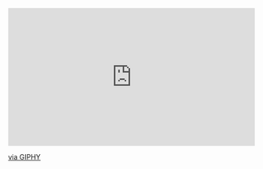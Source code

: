 <div style="width:100%;height:0;padding-bottom:56%;position:relative;"><iframe src="https://giphy.com/embed/uIpewwW9yIV1Zcq0N7" width="100%" height="100%" style="position:absolute" frameBorder="0" class="giphy-embed" allowFullScreen></iframe></div><p><a href="https://giphy.com/gifs/peacocktv-peacock-shaun-of-the-dead-winchester-uIpewwW9yIV1Zcq0N7">via GIPHY</a></p>

<!---
- 👋 Hi, I’m @TomasSQuintero
- 👀 I’m interested in ...
- 🌱 I’m currently learning ...
- 💞️ I’m looking to collaborate on ...
- 📫 How to reach me ...
- 😄 Pronouns: ...
- ⚡ Fun fact: ...

TomasSQuintero/TomasSQuintero is a ✨ special ✨ repository because its `README.md` (this file) appears on your GitHub profile.
You can click the Preview link to take a look at your changes.
--->
